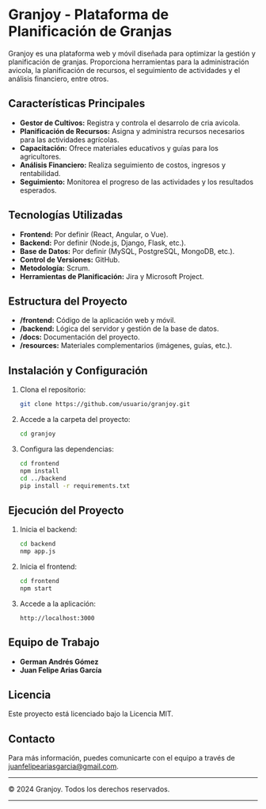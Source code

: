 # Granjoy - Plataforma de Planificación de Granjas

Granjoy es una plataforma web y móvil diseñada para optimizar la gestión y planificación de granjas. Proporciona herramientas para la administración avicola, la planificación de recursos, el seguimiento de actividades y el análisis financiero, entre otros.

## Características Principales
- **Gestor de Cultivos:** Registra y controla el desarrolo de cria avicola.
- **Planificación de Recursos:** Asigna y administra recursos necesarios para las actividades agrícolas.
- **Capacitación:** Ofrece materiales educativos y guías para los agricultores.
- **Análisis Financiero:** Realiza seguimiento de costos, ingresos y rentabilidad.
- **Seguimiento:** Monitorea el progreso de las actividades y los resultados esperados.

## Tecnologías Utilizadas
- **Frontend:** Por definir (React, Angular, o Vue).
- **Backend:** Por definir (Node.js, Django, Flask, etc.).
- **Base de Datos:** Por definir (MySQL, PostgreSQL, MongoDB, etc.).
- **Control de Versiones:** GitHub.
- **Metodología:** Scrum.
- **Herramientas de Planificación:** Jira y Microsoft Project.

## Estructura del Proyecto
- **/frontend:** Código de la aplicación web y móvil.
- **/backend:** Lógica del servidor y gestión de la base de datos.
- **/docs:** Documentación del proyecto.
- **/resources:** Materiales complementarios (imágenes, guías, etc.).

## Instalación y Configuración
1. Clona el repositorio:
    ```bash
    git clone https://github.com/usuario/granjoy.git
    ```
2. Accede a la carpeta del proyecto:
    ```bash
    cd granjoy
    ```
3. Configura las dependencias:
    ```bash
    cd frontend
    npm install
    cd ../backend
    pip install -r requirements.txt
    ```

## Ejecución del Proyecto
1. Inicia el backend:
    ```bash
    cd backend
    nmp app.js
    ```
2. Inicia el frontend:
    ```bash
    cd frontend
    npm start
    ```
3. Accede a la aplicación:
    ```
    http://localhost:3000
    ```

## Equipo de Trabajo
- **German Andrés Gómez**
- **Juan Felipe Arias García**


## Licencia
Este proyecto está licenciado bajo la Licencia MIT.

## Contacto
Para más información, puedes comunicarte con el equipo a través de juanfelipeariasgarcia@gmail.com.

---
© 2024 Granjoy. Todos los derechos reservados.

---



